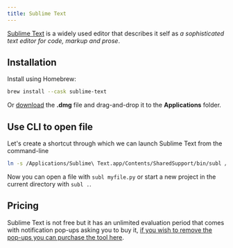 ```yaml
---
title: Sublime Text
---
```



[Sublime Text](http://www.sublimetext.com/) is a widely used editor that describes it self as _a sophisticated text editor for code, markup and prose_.

## Installation

Install using Homebrew:

```sh
brew install --cask sublime-text
```

Or [download](https://www.sublimetext.com/) the **.dmg** file and drag-and-drop it to the **Applications** folder.

## Use CLI to open file

Let's create a shortcut through which we can launch Sublime Text from the command-line

```sh
ln -s /Applications/Sublime\ Text.app/Contents/SharedSupport/bin/subl /usr/local/bin/subl
```

Now you can open a file with `subl myfile.py` or start a new project in the current directory with `subl .`.

## Pricing

Sublime Text is not free but it has an unlimited evaluation period that comes with notification pop-ups asking you to buy it, [if you wish to remove the pop-ups you can purchase the tool here](http://www.sublimetext.com/buy).
